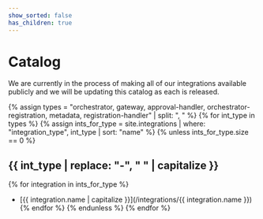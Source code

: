 ```yaml
---
show_sorted: false
has_children: true
---
```


# Catalog

We are currently in the process of making all of our integrations available publicly and we will be updating this catalog as each is released.  

{% assign types = "orchestrator, gateway, approval-handler, orchestrator-registration, metadata, registration-handler" | split: ", " %}
{% for int_type in types %}
{% assign ints_for_type = site.integrations | where: "integration_type", int_type | sort: "name" %}
{% unless ints_for_type.size == 0 %}

## {{ int_type | replace: "-", " " | capitalize }}

{% for integration in ints_for_type %}  
 - [{{ integration.name | capitalize }}](/integrations/{{ integration.name }})
 {% endfor %}
{% endunless %}
{% endfor %}
